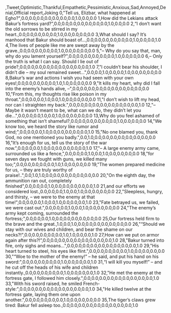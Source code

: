 ,Tweet,Optimistic,Thankful,Empathetic,Pessimistic,Anxious,Sad,Annoyed,Denial,Official report,Joking
0,"Tell us, Elizbar, what happened at Egho?",0.0,0.0,0.0,0.0,0.0,0.0,0.0,1.0,0.0,0.0
1,How did the Lekians attack Bakur’s fortress yard?”,0.0,0.0,0.0,0.0,0.0,0.0,0.0,1.0,0.0,0.0
2,“I don’t want the old sorrows to be stirred in my heart.,0.0,0.0,0.0,0.0,0.0,1.0,0.0,0.0,0.0,0.0
3,What should I say? It’s manhood that Bakur should boast of…,0.0,0.0,0.0,0.0,0.0,0.0,1.0,0.0,0.0,1.0
4,The lives of people like me are swept away by the grave.,0.0,0.0,0.0,0.0,0.0,1.0,0.0,0.0,0.0,0.0
5,"– Why do you say that, man, why do you lament yourself?",0.0,0.0,0.0,0.0,0.0,0.0,1.0,0.0,0.0,0.0
6,– Only the truth is what I can say. Should I lie out of pride?,0.0,0.0,0.0,0.0,0.0,0.0,0.0,0.0,0.0,1.0
7,"I couldn’t bear his shoulder, I didn’t die – my soul remained sweet…",0.0,0.0,1.0,0.0,0.0,1.0,0.0,0.0,0.0,0.0
8,Bakur’s war and actions I wish you had seen with your own eyes!,0.0,0.0,0.0,0.0,0.0,1.0,1.0,0.0,0.0,0.0
9,"It kills my heart, why did I fall into the enemy’s hands alive, –",0.0,0.0,0.0,0.0,0.0,0.0,0.0,0.0,0.0,0.0
10,"From this, my thoughts rise like poison in my throat.",0.0,0.0,0.0,1.0,0.0,1.0,0.0,0.0,0.0,0.0
11,"I don’t wish to lift my head, nor can I straighten my back.",0.0,0.0,0.0,0.0,0.0,0.0,0.0,0.0,0.0,1.0
12,"– Maybe it wasn’t meant to be, what can we do, they didn’t let you die…",0.0,0.0,0.0,1.0,0.0,1.0,0.0,0.0,0.0,0.0
13,Why do you feel ashamed of something that isn’t shameful?,0.0,0.0,0.0,0.0,0.0,0.0,1.0,0.0,0.0,0.0
14,"We know too, we heard the story like rumor and wind;",0.0,0.0,0.0,1.0,0.0,0.0,0.0,0.0,0.0,1.0
15,"No one blamed you, thank God, no one mentioned you badly.",0.0,1.0,0.0,0.0,0.0,0.0,0.0,0.0,0.0,0.0
16,"It’s enough for us, tell us the story of the war now.",0.0,0.0,0.0,1.0,0.0,0.0,0.0,0.0,0.0,1.0
17,"– A large enemy army came, surrounded us like a fence,",0.0,0.0,0.0,1.0,0.0,1.0,0.0,0.0,0.0,0.0
18,"for seven days we fought with guns, we killed many too;",0.0,0.0,0.0,0.0,0.0,1.0,1.0,0.0,0.0,0.0
19,"The women prepared medicine for us, – they are truly worthy of praise!..",0.0,1.0,1.0,0.0,0.0,0.0,0.0,0.0,0.0,0.0
20,"On the eighth day, the ammunition ran out, completely finished",0.0,0.0,0.0,1.0,0.0,0.0,0.0,0.0,0.0,1.0
21,and our efforts we considered lost.,0.0,0.0,0.0,1.0,0.0,1.0,0.0,0.0,0.0,0.0
22,"Sleepless, hungry, and thirsty, – we were to the enemy at that time!",0.0,0.0,0.0,1.0,0.0,1.0,0.0,0.0,0.0,1.0
23,"Fate betrayed us, we failed, we were cast out.",0.0,0.0,0.0,1.0,0.0,1.0,0.0,0.0,0.0,0.0
24,"The enemy’s army kept coming, surrounded the fortress;",0.0,0.0,0.0,1.0,0.0,0.0,0.0,0.0,0.0,0.0
25,Our fortress held firm to the brave and the great.,1.0,0.0,1.0,0.0,0.0,0.0,0.0,0.0,0.0,0.0
26,"“Should we stay with our wives and children, and bear the shame on our necks?!",0.0,0.0,0.0,0.0,0.0,1.0,1.0,0.0,0.0,1.0
27,How can we put on armor again after this?!”,0.0,0.0,0.0,0.0,0.0,0.0,0.0,0.0,0.0,1.0
28,"Bakur turned into fire, only sighs and moans…",0.0,0.0,0.0,0.0,0.0,0.0,0.0,0.0,0.0,1.0
29,"His heart turned to steel, his eyes like flint.",0.0,0.0,0.0,0.0,0.0,1.0,0.0,0.0,0.0,0.0
30,"“Woe to the mother of the enemy!” – he said, and put his hand on his sword:",0.0,0.0,0.0,0.0,0.0,1.0,0.0,0.0,0.0,1.0
31,“I will kill you myself!” – and he cut off the heads of his wife and children instantly.,0.0,0.0,0.0,0.0,0.0,1.0,0.0,0.0,0.0,1.0
32,"He met the enemy at the fortress gate, I followed him closely.",0.0,0.0,0.0,0.0,0.0,0.0,0.0,0.0,0.0,1.0
33,"With his sword raised, he smiled French-style:",0.0,0.0,0.0,0.0,0.0,0.0,0.0,0.0,0.0,1.0
34,"He killed twelve at the fortress gate, laying them one upon another.",0.0,0.0,0.0,0.0,0.0,1.0,0.0,0.0,0.0,0.0
35,The tiger’s claws grew tired: Bakur fell asleep too.,0.0,0.0,0.0,0.0,0.0,0.0,0.0,0.0,0.0,1.0
